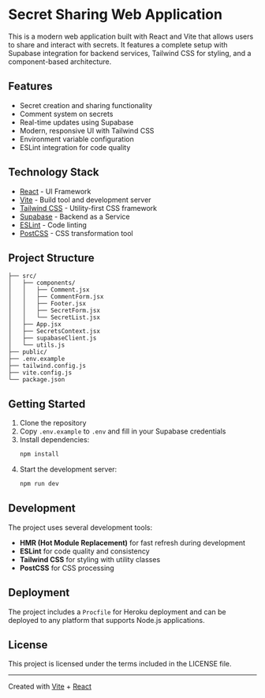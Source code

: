 # Secret Sharing Web Application

This is a modern web application built with React and Vite that allows users to share and interact with secrets. It features a complete setup with Supabase integration for backend services, Tailwind CSS for styling, and a component-based architecture.

## Features

- Secret creation and sharing functionality
- Comment system on secrets
- Real-time updates using Supabase
- Modern, responsive UI with Tailwind CSS
- Environment variable configuration
- ESLint integration for code quality

## Technology Stack

- [React](https://reactjs.org/) - UI Framework
- [Vite](https://vitejs.dev/) - Build tool and development server
- [Tailwind CSS](https://tailwindcss.com/) - Utility-first CSS framework
- [Supabase](https://supabase.io/) - Backend as a Service
- [ESLint](https://eslint.org/) - Code linting
- [PostCSS](https://postcss.org/) - CSS transformation tool

## Project Structure

```
├── src/
│   ├── components/
│   │   ├── Comment.jsx
│   │   ├── CommentForm.jsx
│   │   ├── Footer.jsx
│   │   ├── SecretForm.jsx
│   │   └── SecretList.jsx
│   ├── App.jsx
│   ├── SecretsContext.jsx
│   ├── supabaseClient.js
│   └── utils.js
├── public/
├── .env.example
├── tailwind.config.js
├── vite.config.js
└── package.json
```

## Getting Started

1. Clone the repository
2. Copy `.env.example` to `.env` and fill in your Supabase credentials
3. Install dependencies:
   ```bash
   npm install
   ```
4. Start the development server:
   ```bash
   npm run dev
   ```

## Development

The project uses several development tools:

- **HMR (Hot Module Replacement)** for fast refresh during development
- **ESLint** for code quality and consistency
- **Tailwind CSS** for styling with utility classes
- **PostCSS** for CSS processing

## Deployment

The project includes a `Procfile` for Heroku deployment and can be deployed to any platform that supports Node.js applications.

## License

This project is licensed under the terms included in the LICENSE file.

---

Created with [Vite](https://vitejs.dev/) + [React](https://reactjs.org/)
